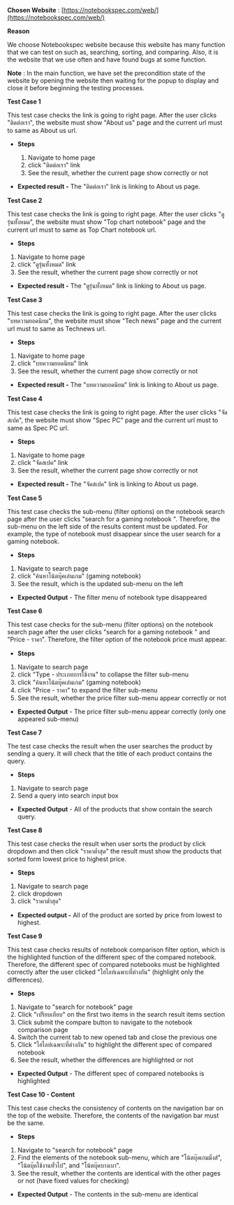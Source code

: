 **Chosen Website** : [https://notebookspec.com/web/](https://notebookspec.com/web/)

**Reason**

  We choose Notebookspec website because this website has many function that we can test on such as, searching, sorting, and comparing. Also, it is the website that we use often and have found bugs at some function.

**Note** : In the main function, we have set the precondition state of the website by opening the website then waiting for the popup to display and close it before beginning the testing processes.

**Test Case 1**

  This test case checks the link is going to right page. After the user clicks &quot;ติดต่อเรา&quot;, the website must show &quot;About us&quot; page and the current url must to same as About us url.

- **Steps**

  1. Navigate to home page
  2. click &quot;ติดต่อเรา&quot; link
  3. See the result, whether the current page show correctly or not

- **Expected result -** The &quot;ติดต่อเรา&quot; link is linking to About us page.

**Test Case 2**

  This test case checks the link is going to right page. After the user clicks &quot;ดูรุ่นทั้งหมด&quot;, the website must show &quot;Top chart notebook&quot; page and the current url must to same as Top Chart notebook url.

- **Steps**

1. Navigate to home page
2. click &quot;ดูรุ่นทั้งหมด&quot; link
3. See the result, whether the current page show correctly or not

- **Expected result -** The &quot;ดูรุ่นทั้งหมด&quot; link is linking to About us page.

**Test Case 3**

This test case checks the link is going to right page. After the user clicks &quot;บทความยอดนิยม&quot;, the website must show &quot;Tech news&quot; page and the current url must to same as Technews url.

- **Steps**

1. Navigate to home page
2. click &quot;บทความยอดนิยม&quot; link
3. See the result, whether the current page show correctly or not

- **Expected result -** The &quot;บทความยอดนิยม&quot; link is linking to About us page.

**Test Case 4**

This test case checks the link is going to right page. After the user clicks &quot;จัดสเปค&quot;, the website must show &quot;Spec PC&quot; page and the current url must to same as Spec PC url.

- **Steps**

1. Navigate to home page
2. click &quot;จัดสเปค&quot; link
3. See the result, whether the current page show correctly or not

- **Expected result -** The &quot;จัดสเปค&quot; link is linking to About us page.

**Test Case 5**

This test case checks the sub-menu (filter options) on the notebook search page after the user clicks &quot;search for a gaming notebook &quot;. Therefore, the sub-menu on the left side of the results content must be updated. For example, the type of notebook must disappear since the user search for a gaming notebook.

- **Steps**

1. Navigate to search page
2. click &quot;ค้นหาโน้ตบุ๊คเล่นเกม&quot; (gaming notebook)
3. See the result, which is the updated sub-menu on the left

- **Expected Output** - The filter menu of notebook type disappeared

**Test Case 6**

This test case checks for the sub-menu (filter options) on the notebook search page after the user clicks &quot;search for a gaming notebook &quot; and &quot;Price - ราคา&quot;. Therefore, the filter option of the notebook price must appear.

- **Steps**

1. Navigate to search page
2. click &quot;Type - ประเภทการใช้งาน&quot; to collapse the filter sub-menu
3. click &quot;ค้นหาโน้ตบุ๊คเล่นเกม&quot; (gaming notebook)
4. click &quot;Price - ราคา&quot; to expand the filter sub-menu
5. See the result, whether the price filter sub-menu appear correctly or not

- **Expected Output** - The price filter sub-menu appear correctly (only one appeared sub-menu)

**Test Case 7**

The test case checks the result when the user searches the product by sending a query. It will check that the title of each product contains the query.

- **Steps**

1. Navigate to search page
2. Send a query into search input box

- **Expected Output** - All of the products that show contain the search query.

**Test Case 8**

This test case checks the result when user sorts the product by click dropdown and then click &quot;ราคาต่ำสุด&quot; the result must show the products that sorted form lowest price to highest price.

- **Steps**

1. Navigate to search page
2. click dropdown
3. click &quot;ราคาต่ำสุด&quot;

- **Expected output -** All of the product are sorted by price from lowest to highest.

**Test Case 9**

This test case checks results of notebook comparison filter option, which is the highlighted function of the different spec of the compared notebook. Therefore, the different spec of compared notebooks must be highlighted correctly after the user clicked &quot;ไฮไลท์เฉพาะที่ต่างกัน&quot; (highlight only the differences).

- **Steps**

1. Navigate to &quot;search for notebook&quot; page
2. Click &quot;เปรียบเทียบ&quot; on the first two items in the search result items section
3. Click submit the compare button to navigate to the notebook comparison page
4. Switch the current tab to new opened tab and close the previous one
5. Click &quot;ไฮไลท์เฉพาะที่ต่างกัน&quot; to highlight the different spec of compared notebook
6. See the result, whether the differences are highlighted or not

- **Expected Output** - The different spec of compared notebooks is highlighted

**Test Case 10 - Content**

This test case checks the consistency of contents on the navigation bar on the top of the website. Therefore, the contents of the navigation bar must be the same.

- **Steps**

1. Navigate to &quot;search for notebook&quot; page
2. Find the elements of the notebook sub-menu, which are &quot;โน้ตบุ๊คเกมมิ่งส์&quot;, &quot;โน้ตบุ๊คใช้งานทั่วไป&quot;, and &quot;โน้ตบุ๊คบางเบา&quot;.
3. See the result, whether the contents are identical with the other pages or not (have fixed values for checking)

- **Expected Output** - The contents in the sub-menu are identical
